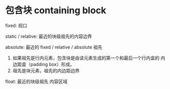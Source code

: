 # 包含块 containing block

fixed: 视口

static / relative: 最近的块级祖先的内容边界

absolute: 最近的 fixed / relative / absolute 祖先
1. 如果祖先是行内元素，包含块是由该元素生成的第一个和最后一个行内盒的 内边距盒（padding box）形成。
2. 祖先是块元素，祖先的内边距边界

float: 最近的块级祖先 内容区域
